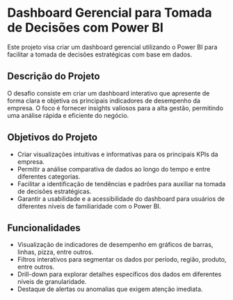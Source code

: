 # Dashboard Gerencial para Tomada de Decisões com Power BI

Este projeto visa criar um dashboard gerencial utilizando o Power BI para facilitar a tomada de decisões estratégicas com base em dados.

## Descrição do Projeto

O desafio consiste em criar um dashboard interativo que apresente de forma clara e objetiva os principais indicadores de desempenho da empresa. O foco é fornecer insights valiosos para a alta gestão, permitindo uma análise rápida e eficiente do negócio.

## Objetivos do Projeto

- Criar visualizações intuitivas e informativas para os principais KPIs da empresa.
- Permitir a análise comparativa de dados ao longo do tempo e entre diferentes categorias.
- Facilitar a identificação de tendências e padrões para auxiliar na tomada de decisões estratégicas.
- Garantir a usabilidade e a acessibilidade do dashboard para usuários de diferentes níveis de familiaridade com o Power BI.

## Funcionalidades

- Visualização de indicadores de desempenho em gráficos de barras, linhas, pizza, entre outros.
- Filtros interativos para segmentar os dados por período, região, produto, entre outros.
- Drill-down para explorar detalhes específicos dos dados em diferentes níveis de granularidade.
- Destaque de alertas ou anomalias que exigem atenção imediata.
